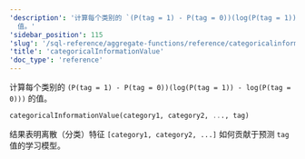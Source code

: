 ```yaml
---
'description': '计算每个类别的 `(P(tag = 1) - P(tag = 0))(log(P(tag = 1)) - log(P(tag = 0)))`
  值。'
'sidebar_position': 115
'slug': '/sql-reference/aggregate-functions/reference/categoricalinformationvalue'
'title': 'categoricalInformationValue'
'doc_type': 'reference'
---
```


计算每个类别的 `(P(tag = 1) - P(tag = 0))(log(P(tag = 1)) - log(P(tag = 0)))` 的值。

```sql
categoricalInformationValue(category1, category2, ..., tag)
```

结果表明离散（分类）特征 `[category1, category2, ...]` 如何贡献于预测 `tag` 值的学习模型。
